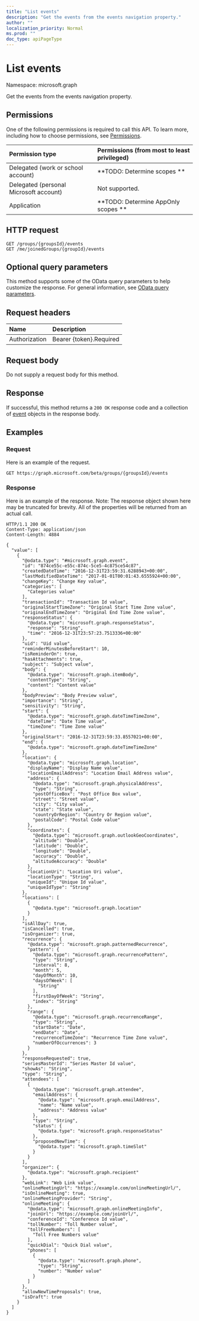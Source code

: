 ```yaml
---
title: "List events"
description: "Get the events from the events navigation property."
author: ""
localization_priority: Normal
ms.prod: ""
doc_type: apiPageType
---
```


# List events

Namespace: microsoft.graph

Get the events from the events navigation property.

## Permissions
One of the following permissions is required to call this API. To learn more, including how to choose permissions, see [Permissions](/concepts/permissions-reference.md).

|Permission type|Permissions (from most to least privileged)|
|:---|:---|
|Delegated (work or school account)|**TODO: Determine scopes **|
|Delegated (personal Microsoft account)|Not supported.|
|Application|**TODO: Determine AppOnly scopes **|

## HTTP request
<!-- {
  "blockType": "ignored"
}
-->
``` http
GET /groups/{groupsId}/events
GET /me/joinedGroups/{groupId}/events
```

## Optional query parameters
This method supports some of the OData query parameters to help customize the response. For general information, see [OData query parameters](/graph/query-parameters).

## Request headers
|Name|Description|
|:---|:---|
|Authorization|Bearer {token}.Required|

## Request body
Do not supply a request body for this method.

## Response
If successful, this method returns a `200 OK` response code and a collection of [event](../resources/event.md) objects in the response body.

## Examples

### Request
Here is an example of the request.
<!-- {
  "blockType": "request",
  "name": "get_event"
}
-->
``` http
GET https://graph.microsoft.com/beta/groups/{groupsId}/events
```

### Response
Here is an example of the response. Note: The response object shown here may be truncated for brevity. All of the properties will be returned from an actual call.
<!-- {
  "blockType": "response",
  "truncated": true,
  "@odata.type": "collection(microsoft.graph.event)"
}
-->
``` http
HTTP/1.1 200 OK
Content-Type: application/json
Content-Length: 4884

{
  "value": [
    {
      "@odata.type": "#microsoft.graph.event",
      "id": "874ce55c-e55c-874c-5ce5-4c875ce54c87",
      "createdDateTime": "2016-12-31T23:59:31.6288943+00:00",
      "lastModifiedDateTime": "2017-01-01T00:01:43.6555924+00:00",
      "changeKey": "Change Key value",
      "categories": [
        "Categories value"
      ],
      "transactionId": "Transaction Id value",
      "originalStartTimeZone": "Original Start Time Zone value",
      "originalEndTimeZone": "Original End Time Zone value",
      "responseStatus": {
        "@odata.type": "microsoft.graph.responseStatus",
        "response": "String",
        "time": "2016-12-31T23:57:23.7513336+00:00"
      },
      "uid": "Uid value",
      "reminderMinutesBeforeStart": 10,
      "isReminderOn": true,
      "hasAttachments": true,
      "subject": "Subject value",
      "body": {
        "@odata.type": "microsoft.graph.itemBody",
        "contentType": "String",
        "content": "Content value"
      },
      "bodyPreview": "Body Preview value",
      "importance": "String",
      "sensitivity": "String",
      "start": {
        "@odata.type": "microsoft.graph.dateTimeTimeZone",
        "dateTime": "Date Time value",
        "timeZone": "Time Zone value"
      },
      "originalStart": "2016-12-31T23:59:33.8557021+00:00",
      "end": {
        "@odata.type": "microsoft.graph.dateTimeTimeZone"
      },
      "location": {
        "@odata.type": "microsoft.graph.location",
        "displayName": "Display Name value",
        "locationEmailAddress": "Location Email Address value",
        "address": {
          "@odata.type": "microsoft.graph.physicalAddress",
          "type": "String",
          "postOfficeBox": "Post Office Box value",
          "street": "Street value",
          "city": "City value",
          "state": "State value",
          "countryOrRegion": "Country Or Region value",
          "postalCode": "Postal Code value"
        },
        "coordinates": {
          "@odata.type": "microsoft.graph.outlookGeoCoordinates",
          "altitude": "Double",
          "latitude": "Double",
          "longitude": "Double",
          "accuracy": "Double",
          "altitudeAccuracy": "Double"
        },
        "locationUri": "Location Uri value",
        "locationType": "String",
        "uniqueId": "Unique Id value",
        "uniqueIdType": "String"
      },
      "locations": [
        {
          "@odata.type": "microsoft.graph.location"
        }
      ],
      "isAllDay": true,
      "isCancelled": true,
      "isOrganizer": true,
      "recurrence": {
        "@odata.type": "microsoft.graph.patternedRecurrence",
        "pattern": {
          "@odata.type": "microsoft.graph.recurrencePattern",
          "type": "String",
          "interval": 8,
          "month": 5,
          "dayOfMonth": 10,
          "daysOfWeek": [
            "String"
          ],
          "firstDayOfWeek": "String",
          "index": "String"
        },
        "range": {
          "@odata.type": "microsoft.graph.recurrenceRange",
          "type": "String",
          "startDate": "Date",
          "endDate": "Date",
          "recurrenceTimeZone": "Recurrence Time Zone value",
          "numberOfOccurrences": 3
        }
      },
      "responseRequested": true,
      "seriesMasterId": "Series Master Id value",
      "showAs": "String",
      "type": "String",
      "attendees": [
        {
          "@odata.type": "microsoft.graph.attendee",
          "emailAddress": {
            "@odata.type": "microsoft.graph.emailAddress",
            "name": "Name value",
            "address": "Address value"
          },
          "type": "String",
          "status": {
            "@odata.type": "microsoft.graph.responseStatus"
          },
          "proposedNewTime": {
            "@odata.type": "microsoft.graph.timeSlot"
          }
        }
      ],
      "organizer": {
        "@odata.type": "microsoft.graph.recipient"
      },
      "webLink": "Web Link value",
      "onlineMeetingUrl": "https://example.com/onlineMeetingUrl/",
      "isOnlineMeeting": true,
      "onlineMeetingProvider": "String",
      "onlineMeeting": {
        "@odata.type": "microsoft.graph.onlineMeetingInfo",
        "joinUrl": "https://example.com/joinUrl/",
        "conferenceId": "Conference Id value",
        "tollNumber": "Toll Number value",
        "tollFreeNumbers": [
          "Toll Free Numbers value"
        ],
        "quickDial": "Quick Dial value",
        "phones": [
          {
            "@odata.type": "microsoft.graph.phone",
            "type": "String",
            "number": "Number value"
          }
        ]
      },
      "allowNewTimeProposals": true,
      "isDraft": true
    }
  ]
}
```

